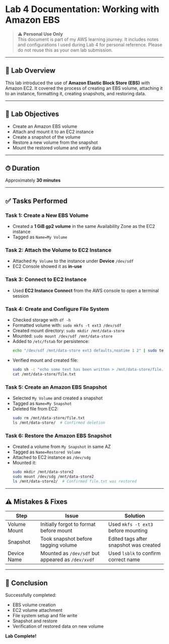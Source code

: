 
# Lab 4 Documentation: Working with Amazon EBS

> ⚠️ **Personal Use Only**  
> This document is part of my AWS learning journey. It includes notes and configurations I used during Lab 4 for personal reference. Please do not reuse this as your own lab submission.

---

## 📅 Lab Overview
This lab introduced the use of **Amazon Elastic Block Store (EBS)** with Amazon EC2. It covered the process of creating an EBS volume, attaching it to an instance, formatting it, creating snapshots, and restoring data.

---

## 📌 Lab Objectives
- Create an Amazon EBS volume
- Attach and mount it to an EC2 instance
- Create a snapshot of the volume
- Restore a new volume from the snapshot
- Mount the restored volume and verify data

---

## ⏱ Duration
Approximately **30 minutes**

---

## ✅ Tasks Performed

### Task 1: Create a New EBS Volume
- Created a **1 GiB gp2 volume** in the same Availability Zone as the EC2 instance
- Tagged as `Name=My Volume`

### Task 2: Attach the Volume to EC2 Instance
- Attached `My Volume` to the instance under **Device** `/dev/sdf`
- EC2 Console showed it as **in-use**

### Task 3: Connect to EC2 Instance
- Used **EC2 Instance Connect** from the AWS console to open a terminal session

### Task 4: Create and Configure File System
- Checked storage with `df -h`
- Formatted volume with: `sudo mkfs -t ext3 /dev/sdf`
- Created mount directory: `sudo mkdir /mnt/data-store`
- Mounted: `sudo mount /dev/sdf /mnt/data-store`
- Added to `/etc/fstab` for persistence:
  ```bash
  echo "/dev/sdf /mnt/data-store ext3 defaults,noatime 1 2" | sudo tee -a /etc/fstab
  ```
- Verified mount and created file:
  ```bash
  sudo sh -c "echo some text has been written > /mnt/data-store/file.txt"
  cat /mnt/data-store/file.txt
  ```

### Task 5: Create an Amazon EBS Snapshot
- Selected `My Volume` and created a snapshot
- Tagged as `Name=My Snapshot`
- Deleted file from EC2:
  ```bash
  sudo rm /mnt/data-store/file.txt
  ls /mnt/data-store/  # Confirmed deletion
  ```

### Task 6: Restore the Amazon EBS Snapshot
- Created a volume from `My Snapshot` in same AZ
- Tagged as `Name=Restored Volume`
- Attached to EC2 instance as `/dev/sdg`
- Mounted it:
  ```bash
  sudo mkdir /mnt/data-store2
  sudo mount /dev/sdg /mnt/data-store2
  ls /mnt/data-store2/  # Confirmed file.txt was restored
  ```

---

## ⚠️ Mistakes & Fixes

| Step         | Issue                                     | Solution                                           |
|--------------|--------------------------------------------|----------------------------------------------------|
| Volume Mount | Initially forgot to format before mount   | Used `mkfs -t ext3` before mounting                |
| Snapshot     | Took snapshot before tagging volume       | Edited tags after snapshot was created             |
| Device Name  | Mounted as `/dev/sdf` but appeared as `/dev/xvdf` | Used `lsblk` to confirm correct name          |


---

## 🎉 Conclusion
Successfully completed:
- EBS volume creation
- EC2 volume attachment
- File system setup and file write
- Snapshot and restore
- Verification of restored data on new volume

**Lab Complete!**

